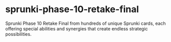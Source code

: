 # sprunki-phase-10-retake-final
Sprunki Phase 10 Retake Final from hundreds of unique Sprunki cards, each offering special abilities and synergies that create endless strategic possibilities.

